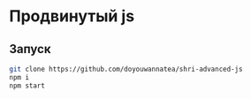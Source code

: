 # Продвинутый js

## Запуск

```bash
git clone https://github.com/doyouwannatea/shri-advanced-js
npm i
npm start
```
